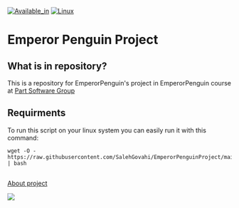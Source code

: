 [![Available_in](https://img.shields.io/badge/-Available%20in-555)]()
[![Linux](https://img.shields.io/badge/-LINUX-blue)](https://www.debian.org/)

# Emperor Penguin Project
## What is in repository?
This is a repository for EmperorPenguin's project in EmperorPenguin course at [Part Software Group](https://www.partsoftware.com/)
## Requirments
To run this script on your linux system you can easily run it with this command:

    
    wget -O - https://raw.githubusercontent.com/SalehGovahi/EmperorPenguinProject/main/Bash.sh | bash

## 

[About project](https://github.com/SalehGovahi/EmperorPenguinProject/wiki)
	
![](https://cms.partsoftware.com/images/cf302d4f-6029-4605-adcc-71835e6a0ddf.jpg)
